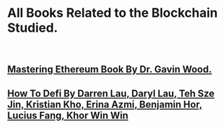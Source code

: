 # All Books Related to the Blockchain Studied.

<br/>

## [Mastering Ethereum Book By Dr. Gavin Wood.](https://github.com/fps8k/Mastering-Ethereum/blob/dev/Books/Mastering%20Ethereum%20Building%20Smart%20Contracts%20and%20DApps%20by%20Andreas%20M.%20Antonopoulos%2C%20Gavin%20Wood%20Ph.%20D.%20(z-lib.org).epub.pdf)

## [How To Defi By Darren Lau, Daryl Lau, Teh Sze Jin, Kristian Kho, Erina Azmi, Benjamin Hor, Lucius Fang, Khor Win Win](https://github.com/fps8k/Blockchain-Books/blob/dev/Books/How%20To%20Defi.pdf)
